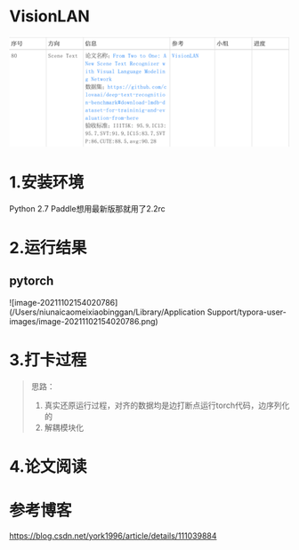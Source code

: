# VisionLAN 
![img.png](assets/img.png)

# 1.安装环境
Python 2.7
Paddle想用最新版那就用了2.2rc

# 2.运行结果

## pytorch

![image-20211102154020786](/Users/niunaicaomeixiaobinggan/Library/Application Support/typora-user-images/image-20211102154020786.png)

# 3.打卡过程

>  思路：
>  1. 真实还原运行过程，对齐的数据均是边打断点运行torch代码，边序列化的
>  2. 解耦模块化



# 4.论文阅读



# 参考博客
https://blog.csdn.net/york1996/article/details/111039884